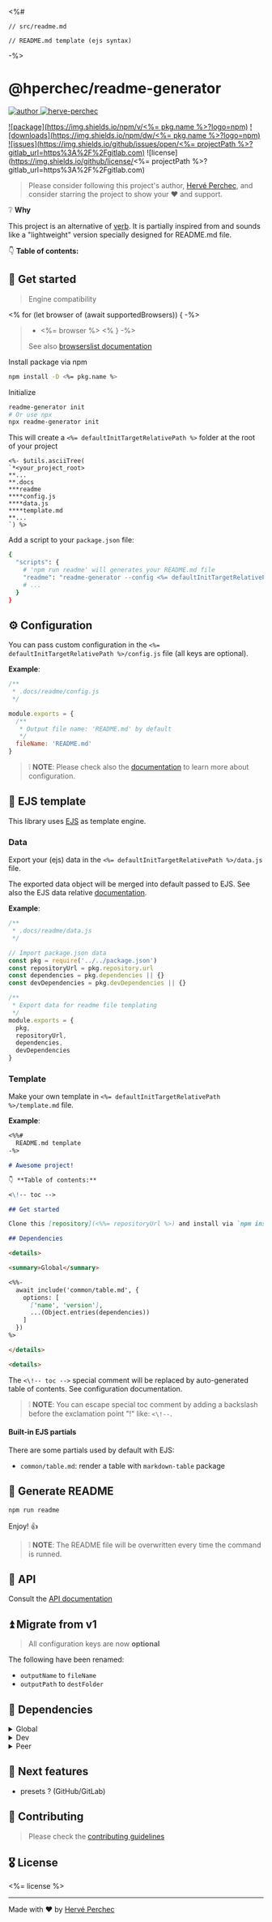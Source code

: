 <%#

    // src/readme.md

    // README.md template (ejs syntax)

-%>
# @hperchec/readme-generator

[![author](https://img.shields.io/static/v1?label=&message=Author:&color=black)
![herve-perchec](http://herve-perchec.com/badge.svg)](http://herve-perchec.com/)

[![package](https://img.shields.io/npm/v/<%= pkg.name %>?logo=npm)](<%= packageUrl %>)
[![downloads](https://img.shields.io/npm/dw/<%= pkg.name %>?logo=npm)](<%= packageUrl %>)
[![issues](https://img.shields.io/github/issues/open/<%= projectPath %>?gitlab_url=https%3A%2F%2Fgitlab.com)](<%= issuesUrl %>)
![license](https://img.shields.io/github/license/<%= projectPath %>?gitlab_url=https%3A%2F%2Fgitlab.com)

> Please consider following this project's author, [Hervé Perchec](https://github.com/hperchec), and consider starring the project to show your ❤ and support.

❔ **Why**

This project is an alternative of [verb](https://www.npmjs.com/package/verb).
It is partially inspired from and sounds like a "lightweight" version specially designed for README.md file.

👇 **Table of contents:**

<!-- toc -->

## 🚀 Get started

> Engine compatibility
>
<%
for (let browser of (await supportedBrowsers)) { -%>
> - <%= browser %>
<% } -%>
>
> See also [browserslist documentation](https://browsersl.ist/)

Install package via npm

``` bash
npm install -D <%= pkg.name %>
```

Initialize

``` bash
readme-generator init
# Or use npx
npx readme-generator init
```

This will create a `<%= defaultInitTargetRelativePath %>` folder at the root of your project

```
<%- $utils.asciiTree(
`*<your_project_root>
**...
**.docs
***readme
****config.js
****data.js
****template.md
**...
`) %>
```

Add a script to your `package.json` file:

```bash
{
  "scripts": {
    # 'npm run readme' will generates your README.md file
    "readme": "readme-generator --config <%= defaultInitTargetRelativePath %>/config.js",
    # ...
  }
}
```

## ⚙ Configuration

You can pass custom configuration in the `<%= defaultInitTargetRelativePath %>/config.js` file (all keys are optional).

**Example**:

```js
/**
 * .docs/readme/config.js
 */

module.exports = {
  /**
   * Output file name: 'README.md' by default
   */
  fileName: 'README.md'
}
```

> ❕ **NOTE**: Please check also the [documentation](./documentation/api.md) to learn more about configuration.

## 🧩 EJS template

This library uses [EJS](https://ejs.co/) as template engine.

### Data

Export your (ejs) data in the `<%= defaultInitTargetRelativePath %>/data.js` file.

The exported data object will be merged into default passed to EJS. See also the EJS data relative [documentation](./documentation/api.md).

**Example**:

```js
/**
 * .docs/readme/data.js
 */

// Import package.json data
const pkg = require('../../package.json')
const repositoryUrl = pkg.repository.url
const dependencies = pkg.dependencies || {}
const devDependencies = pkg.devDependencies || {}

/**
 * Export data for readme file templating
 */
module.exports = {
  pkg,
  repositoryUrl,
  dependencies,
  devDependencies
}
```

### Template

Make your own template in `<%= defaultInitTargetRelativePath %>/template.md` file.

**Example**:

```markdown
<%%# 
  README.md template
-%>

# Awesome project!

👇 **Table of contents:**

<\!-- toc -->

## Get started

Clone this [repository](<%%= repositoryUrl %>) and install via `npm install`

## Dependencies

<details>

<summary>Global</summary>

<%%-
  await include('common/table.md', {
    options: [
      ['name', 'version'],
      ...(Object.entries(dependencies))
    ]
  })
%>

</details>

<details>
```

The `<\!-- toc -->` special comment will be replaced by auto-generated table of contents. See configuration documentation.

> ❕ **NOTE**: You can escape special toc comment by adding a backslash before the exclamation point "!" like: `<\!--`.

#### Built-in EJS partials

There are some partials used by default with EJS:

- `common/table.md`: render a table with `markdown-table` package

## 🌠 Generate README

```bash
npm run readme
```

Enjoy! 👍

> ❕ **NOTE**: The README file will be overwritten every time the command is runned.

## 🦾 API

Consult the [API documentation](./documentation/api.md)

## ⏫ Migrate from v1

> All configuration keys are now **optional**

The following have been renamed:

- `outputName` to `fileName`
- `outputPath` to `destFolder`

## 🧱 Dependencies

<details>

<summary>Global</summary>

<%-
  await include('common/table.md', {
    options: [
      ['name', 'version'],
      ...(Object.entries(dependencies))
    ]
  })
%>

</details>

<details>

<summary>Dev</summary>

<%-
  await include('common/table.md', {
    options: [
      ['name', 'version'],
      ...(Object.entries(devDependencies))
    ]
  })
%>

</details>

<details>

<summary>Peer</summary>

<%-
  await include('common/table.md', {
    options: [
      ['name', 'version'],
      ...(Object.entries(peerDependencies))
    ]
  })
%>

</details>

## 🧪 Next features

- presets ? (GitHub/GitLab)

## 🤝 Contributing

> Please check the [contributing guidelines](./CONTRIBUTING.md)

## 🎖 License

<%= license %>

----

Made with ❤ by [Hervé Perchec](https://github.com/hperchec)
